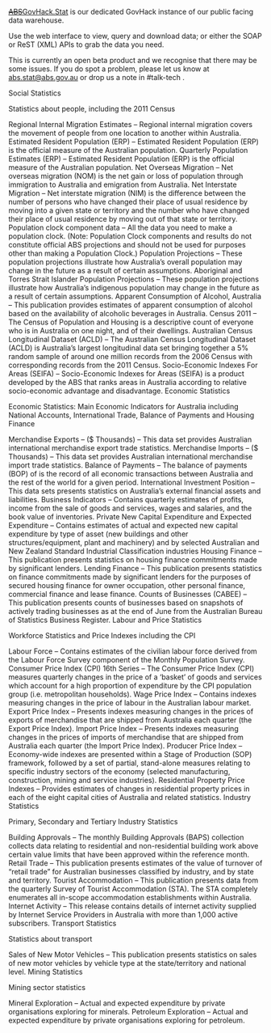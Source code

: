 [~~ABS~~GovHack.Stat](govhack.abs.gov.au) is our dedicated GovHack instance of our public facing data warehouse.

Use the web interface to view, query and download data; or either the SOAP or ReST (XML) APIs to grab the data you need.

This is currently an open beta product and we recognise that there may be some issues. If you do spot a problem, please let us know at abs.stat@abs.gov.au or drop us a note in #talk-tech .

Social Statistics

Statistics about people, including the 2011 Census

Regional Internal Migration Estimates – Regional internal migration covers the movement of people from one location to another within Australia.
Estimated Resident Population (ERP) – Estimated Resident Population (ERP) is the official measure of the Australian population.
Quarterly Population Estimates (ERP) – Estimated Resident Population (ERP) is the official measure of the Australian population.
Net Overseas Migration – Net overseas migration (NOM) is the net gain or loss of population through immigration to Australia and emigration from Australia.
Net Interstate Migration – Net interstate migration (NIM) is the difference between the number of persons who have changed their place of usual residence by moving into a given state or territory and the number who have changed their place of usual residence by moving out of that state or territory.
Population clock component data – All the data you need to make a population clock. (Note: Population Clock components and results do not constitute official ABS projections and should not be used for purposes other than making a Population Clock.)
Population Projections – These population projections illustrate how Australia’s overall population may change in the future as a result of certain assumptions.
Aboriginal and Torres Strait Islander Population Projections – These population projections illustrate how Australia’s indigenous population may change in the future as a result of certain assumptions.
Apparent Consumption of Alcohol, Australia – This publication provides estimates of apparent consumption of alcohol based on the availability of alcoholic beverages in Australia.
Census 2011 – The Census of Population and Housing is a descriptive count of everyone who is in Australia on one night, and of their dwellings.
Australian Census Longitudinal Dataset (ACLD) – The Australian Census Longitudinal Dataset (ACLD) is Australia’s largest longitudinal data set bringing together a 5% random sample of around one million records from the 2006 Census with corresponding records from the 2011 Census.
Socio-Economic Indexes For Areas (SEIFA) – Socio-Economic Indexes for Areas (SEIFA) is a product developed by the ABS that ranks areas in Australia according to relative socio-economic advantage and disadvantage.
Economic Statistics

Economic Statistics: Main Economic Indicators for Australia including National Accounts, International Trade, Balance of Payments and Housing Finance

Merchandise Exports – ($ Thousands) – This data set provides Australian international merchandise export trade statistics.
Merchandise Imports – ($ Thousands) – This data set provides Australian international merchandise import trade statistics.
Balance of Payments – The balance of payments (BOP) of is the record of all economic transactions between Australia and the rest of the world for a given period.
International Investment Position – This data sets presents statistics on Australia’s external financial assets and liabilities.
Business Indicators – Contains quarterly estimates of profits, income from the sale of goods and services, wages and salaries, and the book value of inventories.
Private New Capital Expenditure and Expected Expenditure – Contains estimates of actual and expected new capital expenditure by type of asset (new buildings and other structures/equipment, plant and machinery) and by selected Australian and New Zealand Standard Industrial Classification industries
Housing Finance – This publication presents statistics on housing finance commitments made by significant lenders.
Lending Finance – This publication presents statistics on finance commitments made by significant lenders for the purposes of secured housing finance for owner occupation, other personal finance, commercial finance and lease finance.
Counts of Businesses (CABEE) – This publication presents counts of businesses based on snapshots of actively trading businesses as at the end of June from the Australian Bureau of Statistics Business Register.
Labour and Price Statistics

Workforce Statistics and Price Indexes including the CPI

Labour Force – Contains estimates of the civilian labour force derived from the Labour Force Survey component of the Monthly Population Survey.
Consumer Price Index (CPI) 16th Series – The Consumer Price Index (CPI) measures quarterly changes in the price of a ‘basket’ of goods and services which account for a high proportion of expenditure by the CPI population group (i.e. metropolitan households).
Wage Price Index – Contains indexes measuring changes in the price of labour in the Australian labour market.
Export Price Index – Presents indexes measuring changes in the prices of exports of merchandise that are shipped from Australia each quarter (the Export Price Index).
Import Price Index – Presents indexes measuring changes in the prices of imports of merchandise that are shipped from Australia each quarter (the Import Price Index).
Producer Price Index – Economy-wide indexes are presented within a Stage of Production (SOP) framework, followed by a set of partial, stand-alone measures relating to specific industry sectors of the economy (selected manufacturing, construction, mining and service industries).
Residential Property Price Indexes – Provides estimates of changes in residential property prices in each of the eight capital cities of Australia and related statistics.
Industry Statistics

Primary, Secondary and Tertiary Industry Statistics

Building Approvals – The monthly Building Approvals (BAPS) collection collects data relating to residential and non-residential building work above certain value limits that have been approved within the reference month.
Retail Trade – This publication presents estimates of the value of turnover of “retail trade” for Australian businesses classified by industry, and by state and territory.
Tourist Accommodation – This publication presents data from the quarterly Survey of Tourist Accommodation (STA). The STA completely enumerates all in-scope accommodation establishments within Australia.
Internet Activity – This release contains details of internet activity supplied by Internet Service Providers in Australia with more than 1,000 active subscribers.
Transport Statistics

Statistics about transport

Sales of New Motor Vehicles – This publication presents statistics on sales of new motor vehicles by vehicle type at the state/territory and national level.
Mining Statistics

Mining sector statistics

Mineral Exploration – Actual and expected expenditure by private organisations exploring for minerals.
Petroleum Exploration – Actual and expected expenditure by private organisations exploring for petroleum.

